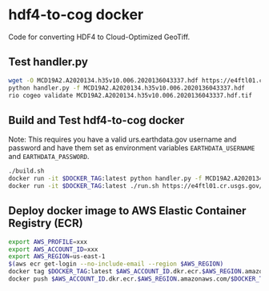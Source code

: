 # hdf4-to-cog docker

Code for converting HDF4 to Cloud-Optimized GeoTiff. 

## Test handler.py

```bash
wget -O MCD19A2.A2020134.h35v10.006.2020136043337.hdf https://e4ftl01.cr.usgs.gov/MOTA/MCD19A2.006/2020.05.13/MCD19A2.A2020134.h35v10.006.2020136043337.hdf
python handler.py -f MCD19A2.A2020134.h35v10.006.2020136043337.hdf
rio cogeo validate MCD19A2.A2020134.h35v10.006.2020136043337.hdf.tif
```

## Build and Test hdf4-to-cog docker

Note: This requires you have a valid urs.earthdata.gov username and password and
have them set as environment variables `EARTHDATA_USERNAME` and
`EARTHDATA_PASSWORD`.

```bash
./build.sh
docker run -it $DOCKER_TAG:latest python handler.py -f MCD19A2.A2020134.h35v10.006.2020136043337.hdf
docker run -it $DOCKER_TAG:latest ./run.sh https://e4ftl01.cr.usgs.gov/MOTA/MCD19A2.006/2020.05.13/
```

## Deploy docker image to AWS Elastic Container Registry (ECR)

```bash
export AWS_PROFILE=xxx
export AWS_ACCOUNT_ID=xxx
export AWS_REGION=us-east-1
$(aws ecr get-login --no-include-email --region $AWS_REGION)
docker tag $DOCKER_TAG:latest $AWS_ACCOUNT_ID.dkr.ecr.$AWS_REGION.amazonaws.com/$DOCKER_TAG:latest
docker push $AWS_ACCOUNT_ID.dkr.ecr.$AWS_REGION.amazonaws.com/$DOCKER_TAG:latest
```

